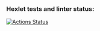 ### Hexlet tests and linter status:
[![Actions Status](https://github.com/IvanGnedko1990/spring-boot-project-99/actions/workflows/hexlet-check.yml/badge.svg)](https://github.com/IvanGnedko1990/spring-boot-project-99/actions)